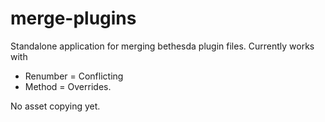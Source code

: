 # merge-plugins
Standalone application for merging bethesda plugin files.
Currently works with 
- Renumber = Conflicting
- Method = Overrides.  

No asset copying yet.
